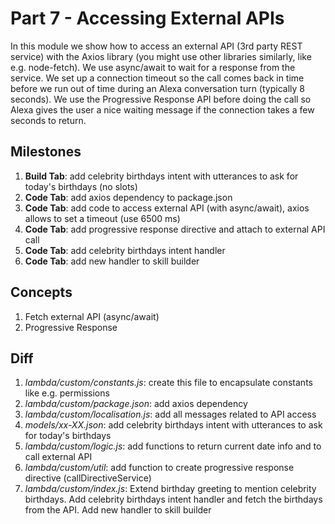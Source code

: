 # Part 7 - Accessing External APIs

In this module we show how to access an external API (3rd party REST service) with the Axios library (you might use other libraries similarly, like e.g. node-fetch). We use async/await to wait for a response from the service.
We set up a connection timeout so the call comes back in time before we run out of time during an Alexa conversation turn (typically 8 seconds).
We use the Progressive Response API before doing the call so Alexa gives the user a nice waiting message if the connection takes a few seconds to return.

## Milestones

1. **Build Tab**: add celebrity birthdays intent with utterances to ask for today's birthdays (no slots)
2. **Code Tab**: add axios dependency to package.json
3. **Code Tab**: add code to access external API (with async/await), axios allows to set a timeout (use 6500 ms)
4. **Code Tab**: add progressive response directive and attach to external API call
5. **Code Tab**: add celebrity birthdays intent handler
6. **Code Tab**: add new handler to skill builder

## Concepts

1. Fetch external API (async/await)
2. Progressive Response

## Diff

1. *lambda/custom/constants.js*: create this file to encapsulate constants like e.g. permissions
2. *lambda/custom/package.json*: add axios dependency
3. *lambda/custom/localisation.js*: add all messages related to API access
4. *models/xx-XX.json*: add celebrity birthdays intent with utterances to ask for today's birthdays
5. *lambda/custom/logic.js*: add functions to return current date info and to call external API
6. *lambda/custom/util*: add function to create progressive response directive (callDirectiveService)
7. *lambda/custom/index.js*: Extend birthday greeting to mention celebrity birthdays. Add celebrity birthdays intent handler and fetch the birthdays from the API. Add new handler to skill builder